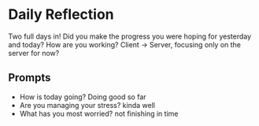 # Daily Reflection
Two full days in! Did you make the progress you were hoping for yesterday and today? How are you working? Client -> Server, focusing only on the server for now?  

## Prompts
- How is today going? Doing good so far
- Are you managing your stress? kinda well
- What has you most worried? not finishing in time